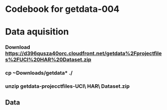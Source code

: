 # Codebook for getdata-004

# Data aquisition
### Download https://d396qusza40orc.cloudfront.net/getdata%2Fprojectfiles%2FUCI%20HAR%20Dataset.zip 
### cp ~Downloads/getdata* ./
### unzip getdata-projecctfiles-UCI\ HAR\ Dataset.zip

## Data
